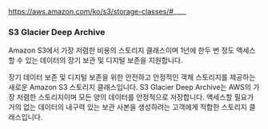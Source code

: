 https://aws.amazon.com/ko/s3/storage-classes/#____



### S3 Glacier Deep Archive

Amazon S3에서 가장 저렴한 비용의 스토리지 클래스이며 1년에 한두 번 정도 액세스할 수 있는 데이터의 장기 보관 및 디지털 보존을 지원합니다.

장기 데이터 보존 및 디지털 보존을 위한 안전하고 안정적인 객체 스토리지를 제공하는 새로운 Amazon S3 스토리지 클래스입니다. S3 Glacier Deep Archive는 AWS의 가장 저렴한 스토리지이며 모든 양의 데이터를 안정적으로 저장합니다. 액세스할 필요가 거의 없는 데이터의 내구력 있는 보관 사본을 생성하려는 고객에게 적합한 스토리지 클래스입니다.

